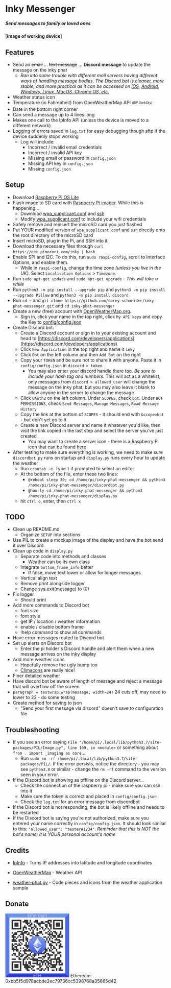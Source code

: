 # Inky Messenger 

##### _Send messages to family or loved ones_
[**image of working device**]


## Features
- Send an ~~email~~ ... ~~text message~~ ... **Discord message** to update the message on the inky phat
  - _Ran into some trouble with different mail servers having different ways of handling message bodies. The Discord bot is cleaner, more stable, and more practical as it can be accessed on [iOS](https://apps.apple.com/us/app/discord-talk-chat-hang-out/id985746746), [Android](https://play.google.com/store/apps/details?id=com.discord&hl=en_US&gl=US), [Windows, Linux, MacOS, Chrome OS, etc.](https://discord.com/)_
- Weather status icon
- Temperature (in Fahrenheit) from OpenWeatherMap API  <sub><sup>_(RIP DarkSky)_</sup></sub>
- Date in the bottom right corner
- Can send a message up to 4 lines long
- Makes one call to the IpInfo API (unless the device is moved to a different network)
- Logging of errors saved in `log.txt` for easy debugging though sftp if the device suddenly stops working
  - Log will include:
    - Incorrect / invalid email credentials
    - Incorrect / invalid API key
    - Missing email or password in `config.json`
    - Missing API key in `config.json`
    - Missing `config.json`


## Setup
- Download [Raspberry Pi OS Lite](https://www.raspberrypi.org/software/operating-systems/)
- Flash image to SD card with [Raspberry Pi imager](https://www.raspberrypi.org/software/). While this is happening...
  - Download [wpa_supplicant.conf](wpa_supplicant.conf) and [ssh](ssh)
  - Modify [wpa_supplicant.conf](wpa_supplicant.conf) to include your wifi credentials
- Safely remove and reinsert the microSD card you just flashed
- Put YOUR modified version of `wpa_supplicant.conf` and `ssh` directly onto the root directory of the microSD card
- Insert microSD, plug in the Pi, and SSH into it
- Download the necessary files through `curl https://get.pimoroni.com/inky | bash`
- Enable SPI and I2C. To do this, run `sudo raspi-config`, scroll to Interface Options, and enable them.
  - While in `raspi-config`, change the time zone _(unless you live in the UK)_. Select `Localisation Options` > `Timezone`.
- Run `sudo apt-get update` and `sudo apt-get upgrade` - _This will take a while_
- Run `python3 -m pip install --upgrade pip` and `python3 -m pip install --upgrade Pillow` and `python3 -m pip install discord`
- Run `cd ~` and `git clone https://github.com/corey-schneider/inky-phat-messenger.git` and `cd inky-phat-messenger`
- Create a new (free) account with [OpenWeatherMap.org](https://home.openweathermap.org/users/sign_up).
  - Sign in, click your name in the top right, click `My API keys` and copy the Key to [config/config.json](config/config.json)
- Create Discord bot:
  - Create a Discord account or sign in to your existing account and head to [https://discord.com/developers/applications](https://discord.com/developers/applications)
  - Click `New Application` in the top right and name it `inky`
  - Click `Bot` on the left column and then `Add Bot` on the right
  - Copy your `TOKEN` and be sure not to share it with anyone. Paste it in `config/config.json` in `discord > token`.
    - You may also enter your discord handle there too. _Be sure to include your hash tag and numbers._ This will act as a whitelist, only messages from `discord > allowed_user` will change the message on the inky phat, but you may also leave it blank to allow anyone in the server to change the message
  - Click `OAuth2` on the left column. Under `SCOPES`, check `bot`. Under `BOT PERMISSIONS`, check `Send Messages`, `Manage Messages`, `Read Message History`
  - Copy the link at the bottom of `SCOPES` - it should end with `&scope=bot` - but don't yet go to it
  - Create a new Discord server and name it whatever you'd like, then visit the link copied in the last step and select the server you've just created
    - You may want to create a server icon - there is a Raspberry Pi icon that can be found [here](github-images/rpi-logo.png)
- After testing to make sure everything is working, we need to make sure `discordbot.py` runs on startup and `display.py` runs every hour to update the weather
  - Run `crontab -e`. Type `1` if prompted to select an editor
  - At the bottom of the file, enter these two lines:
    - `@reboot sleep 30; cd /home/pi/inky-phat-messenger && python3 /home/pi/inky-phat-messenger/discordbot.py`
    - `@hourly cd /home/pi/inky-phat-messenger && python3 /home/pi/inky-phat-messenger/display.py`
  - hit `ctrl o`, enter, then `ctrl x`


## TODO
- Clean up README.md
  - Organize `SETUP` into sections
- Use PIL to create a mockup image of the display and have the bot send it over Discord
- Clean up code in `display.py`
  - Separate code into methods and classes
    - Weather can be its own class
  - Integrate `bottom_frame_info` better
    - If false, move text lower or allow for longer messages
  - Vertical align text
  - Remove print alongside logger
  - Change sys.exit(message) to (0)
- Fix logger
  - Should print
- Add more commands to Discord bot
  - font size
  - font style
  - get IP / location / weather information
  - enable / disable bottom frame
  - !help command to show all commands
- Have error messages routed to Discord bot
- Set up alerts on Discord bot
  - Enter the pi holder's Discord handle and alert them when a new message arrives on the inky display
- Add more weather icons
  - Hopefully remove the ugly bump too
  - [Climacons](https://thenounproject.com/adamwhitcroft/collection/climacons/) are really nice!
- Finer detailed weather
- Have discord bot be aware of length of message and reject a message that will overflow off the screen
- `paragraph = textwrap.wrap(message, width=24)` 24 cuts off, may need to lower to 23 - do some testing
- Create method for saving to json
  - "Send your first message via discord" doesn't save to configuration file


## Troubleshooting
- If you see an error saying `File "/home/pi/.local/lib/python3.7/site-packages/PIL/Image.py", line 109, in <module>` or something about `from . import _imaging as core`...
  - Run `sudo rm -rf /home/pi/.local/lib/python3.7/site-packages/PIL/`. If the error persists, notice the directory - you may see `python3.8` or similar - change the `rm -rf` command to the version seen in your error.
- If the Discord bot is showing as offline on the Discord server...
  - Check the connection of the raspberry pi - make sure you can ssh into it
  - Make sure the token is correct and placed in `config/config.json`
  - Check the `log.txt` for an error message from discordbot
- If the Discord bot is not responding, the bot is likely offline and needs to be restarted
- If the Discord bot is saying you're not authorized, make sure you entered your name correctly in `config/config.json`. It should look similar to this: `"allowed_user": "tester#1234"`. _Reminder that this is NOT the bot's name; it is YOUR personal account's name_



## Credits
- [IpInfo] - Turns IP addresses into latitude and longitude coordinates
- [OpenWeatherMap] - Weather API
- [weather-phat.py] - Code pieces and icons from the weather application sample


   [weather-phat.py]: <https://github.com/pimoroni/inky/blob/master/examples/phat/weather-phat.py>
   [IpInfo]: <https://ipinfo.io/>
   [OpenWeatherMap]: <https://openweathermap.org/api>


## Donate
<img src="github-images/eth_donate.png" alt="0xbb5f5d978acbde2ec79736cc5398768a35665d42" width="200px" height="200px">
Ethereum: 0xbb5f5d978acbde2ec79736cc5398768a35665d42